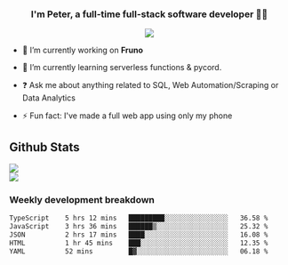 
### <div align="center">I'm Peter, a full-time full-stack software developer 👨‍💻</div>  
<div align="center">
<a href="https://ko-fi.com/theofficialpeter" target="_blank" style="display: inline-block;">
                <img
                    src="https://img.shields.io/badge/Donate-Ko--fi-F16061.svg?style=flat-square&logo=ko-fi" 
                    align="center"
                />
            </a> 
</div>  

- 🔭 I’m currently working on **Fruno**  
  

- 🌱 I’m currently learning serverless functions & pycord.  
  

- ❓ Ask me about anything related to SQL, Web Automation/Scraping or Data Analytics  
  

- ⚡ Fun fact: I've made a full web app using only my phone  
  



## Github Stats  
![](https://github-readme-stats.vercel.app/api?username=TheOfficialPeter&theme=tokyonight&hide_border=true&include_all_commits=false&count_private=false)<br/>
![](https://github-readme-stats.vercel.app/api/top-langs/?username=TheOfficialPeter&theme=tokyonight&hide_border=true&include_all_commits=false&count_private=false&layout=compact)

<h3>Weekly development breakdown</h3>

<!--START_SECTION:waka-->

```txt
TypeScript    5 hrs 12 mins   █████████░░░░░░░░░░░░░░░░   36.58 %
JavaScript    3 hrs 36 mins   ██████▒░░░░░░░░░░░░░░░░░░   25.32 %
JSON          2 hrs 17 mins   ████░░░░░░░░░░░░░░░░░░░░░   16.08 %
HTML          1 hr 45 mins    ███░░░░░░░░░░░░░░░░░░░░░░   12.35 %
YAML          52 mins         █▓░░░░░░░░░░░░░░░░░░░░░░░   06.18 %
```

<!--END_SECTION:waka-->
